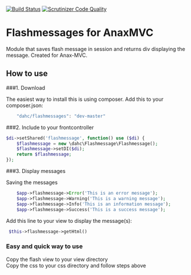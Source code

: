 [![Build Status](https://travis-ci.org/davedoff/Flashmessages-AnaxMVC.svg?branch=master)](https://travis-ci.org/davedoff/Flashmessages-AnaxMVC)
[![Scrutinizer Code Quality](https://scrutinizer-ci.com/g/davedoff/Flashmessages-AnaxMVC/badges/quality-score.png?b=master)](https://scrutinizer-ci.com/g/davedoff/Flashmessages-AnaxMVC/?branch=master)

Flashmessages for AnaxMVC
=============

Module that saves flash message in session and returns div displaying the message. Created for Anax-MVC.

How to use
-------------

###1. Download

The easiest way to install this is using composer. Add this to your composer.json: 

```javascript
    "dahc/flashmessages": "dev-master"
```

###2. Include to your frontcontroller

```php
$di->setShared('flashmessage', function() use ($di) {
    $flashmessage = new \dahc\Flashmessage\Flashmessage();
    $flashmessage->setDI($di);
    return $flashmessage;
});
```

###3. Display messages

Saving the messages

```php
    $app->flashmessage->Error('This is an error message');
    $app->flashmessage->Warning('This is a warning message');
    $app->flashmessage->Info('This is an information message');
    $app->flashmessage->Success('This is a success message');
```

Add this line to your view to display the message(s):

```php
 $this->flashmessage->getHtml() 
```

### Easy and quick way to use

Copy the flash view to your view directory<br>
Copy the css to your css directory and follow steps above
